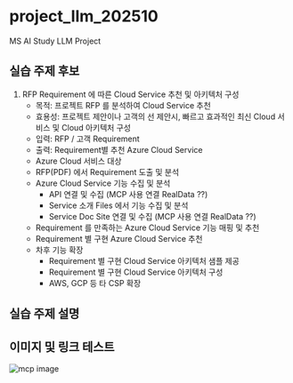 # project_llm_202510
MS AI Study LLM Project

## 실습 주제 후보 

1. RFP Requirement 에 따른 Cloud Service 추천 및 아키텍처 구성 
   - 목적: 프로젝트 RFP 를 분석하여 Cloud Service 추천 
   - 효용성: 프로젝트 제안이나 고객의 선 제안시, 빠르고 효과적인 최신 Cloud 서비스 및 Cloud 아키텍처 구성 
   - 입력: RFP / 고객 Requirement
   - 출력: Requirement별 추천 Azure Cloud Service 
   - Azure Cloud 서비스 대상    
   - RFP(PDF) 에서 Requirement 도출 및 분석 
   - Azure Cloud Service 기능 수집 및 분석 
        - API 연결 및 수집 (MCP 사용 연결 RealData ??)
		- Service 소개 Files 에서 기능 수집 및 분석 
        - Service Doc Site 연결 및 수집 (MCP 사용 연결 RealData ??)
   - Requirement 를 만족하는 Azure Cloud Service 기능 매핑 및 추천 
   - Requirement 별 구현 Azure Cloud Service 추천 
   - 차후 기능 확장 
        - Requirement 별 구현 Cloud Service 아키텍처 샘플 제공
		- Requirement 별 구현 Cloud Service 아키텍처 구성 
		- AWS, GCP 등 타 CSP 확장
  
##  실습 주제 설명 

## 이미지 및 링크 테스트
![mcp image](./mc[IU_face.jpg])


